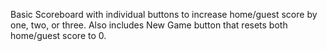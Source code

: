 Basic Scoreboard with individual buttons to increase home/guest score by one, two, or three.  Also includes New Game button that resets both home/guest score to 0.

